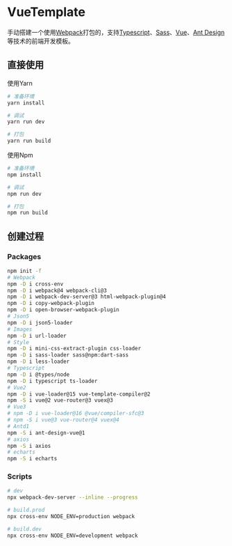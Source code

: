 # VueTemplate

手动搭建一个使用[Webpack](https://v4.webpack.js.org/concepts/)打包的，支持[Typescript](https://www.tslang.cn/docs/home.html)、[Sass](https://www.sass.hk/)、[Vue](https://cn.vuejs.org/)、[Ant Design](https://www.antdv.com/docs/vue/introduce-cn/)等技术的前端开发模板。

## 直接使用

使用Yarn

```bash
# 准备环境
yarn install

# 调试
yarn run dev

# 打包
yarn run build
```

使用Npm

```bash
# 准备环境
npm install

# 调试
npm run dev

# 打包
npm run build
```

## 创建过程

### Packages

```bash
npm init -f
# Webpack
npm -D i cross-env
npm -D i webpack@4 webpack-cli@3
npm -D i webpack-dev-server@3 html-webpack-plugin@4
npm -D i copy-webpack-plugin
npm -D i open-browser-webpack-plugin
# Json5
npm -D i json5-loader
# Images
npm -D i url-loader
# Style
npm -D i mini-css-extract-plugin css-loader
npm -D i sass-loader sass@npm:dart-sass
npm -D i less-loader
# Typescript
npm -D i @types/node
npm -D i typescript ts-loader
# Vue2
npm -D i vue-loader@15 vue-template-compiler@2
npm -S i vue@2 vue-router@3 vuex@3
# Vue3
# npm -D i vue-loader@16 @vue/compiler-sfc@3
# npm -S i vue@3 vue-router@4 vuex@4
# Antd1
npm -S i ant-design-vue@1
# axios
npm -S i axios
# echarts
npm -S i echarts
```

### Scripts

```bash
# dev
npx webpack-dev-server --inline --progress

# build.prod
npx cross-env NODE_ENV=production webpack

# build.dev
npx cross-env NODE_ENV=development webpack
```

